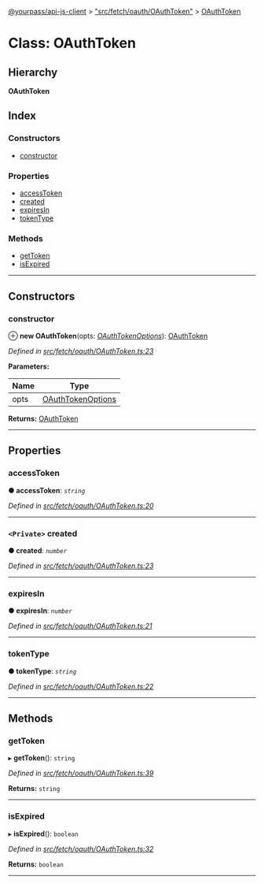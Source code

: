 [@yourpass/api-js-client](../README.md) > ["src/fetch/oauth/OAuthToken"](../modules/_src_fetch_oauth_oauthtoken_.md) > [OAuthToken](../classes/_src_fetch_oauth_oauthtoken_.oauthtoken.md)

# Class: OAuthToken

## Hierarchy

**OAuthToken**

## Index

### Constructors

* [constructor](_src_fetch_oauth_oauthtoken_.oauthtoken.md#constructor)

### Properties

* [accessToken](_src_fetch_oauth_oauthtoken_.oauthtoken.md#accesstoken)
* [created](_src_fetch_oauth_oauthtoken_.oauthtoken.md#created)
* [expiresIn](_src_fetch_oauth_oauthtoken_.oauthtoken.md#expiresin)
* [tokenType](_src_fetch_oauth_oauthtoken_.oauthtoken.md#tokentype)

### Methods

* [getToken](_src_fetch_oauth_oauthtoken_.oauthtoken.md#gettoken)
* [isExpired](_src_fetch_oauth_oauthtoken_.oauthtoken.md#isexpired)

---

## Constructors

<a id="constructor"></a>

###  constructor

⊕ **new OAuthToken**(opts: *[OAuthTokenOptions](../interfaces/_src_fetch_oauth_oauthtoken_.oauthtokenoptions.md)*): [OAuthToken](_src_fetch_oauth_oauthtoken_.oauthtoken.md)

*Defined in [src/fetch/oauth/OAuthToken.ts:23](https://github.com/yourpass/yourpass-api-js-client/blob/ae9c408/src/fetch/oauth/OAuthToken.ts#L23)*

**Parameters:**

| Name | Type |
| ------ | ------ |
| opts | [OAuthTokenOptions](../interfaces/_src_fetch_oauth_oauthtoken_.oauthtokenoptions.md) |

**Returns:** [OAuthToken](_src_fetch_oauth_oauthtoken_.oauthtoken.md)

___

## Properties

<a id="accesstoken"></a>

###  accessToken

**● accessToken**: *`string`*

*Defined in [src/fetch/oauth/OAuthToken.ts:20](https://github.com/yourpass/yourpass-api-js-client/blob/ae9c408/src/fetch/oauth/OAuthToken.ts#L20)*

___
<a id="created"></a>

### `<Private>` created

**● created**: *`number`*

*Defined in [src/fetch/oauth/OAuthToken.ts:23](https://github.com/yourpass/yourpass-api-js-client/blob/ae9c408/src/fetch/oauth/OAuthToken.ts#L23)*

___
<a id="expiresin"></a>

###  expiresIn

**● expiresIn**: *`number`*

*Defined in [src/fetch/oauth/OAuthToken.ts:21](https://github.com/yourpass/yourpass-api-js-client/blob/ae9c408/src/fetch/oauth/OAuthToken.ts#L21)*

___
<a id="tokentype"></a>

###  tokenType

**● tokenType**: *`string`*

*Defined in [src/fetch/oauth/OAuthToken.ts:22](https://github.com/yourpass/yourpass-api-js-client/blob/ae9c408/src/fetch/oauth/OAuthToken.ts#L22)*

___

## Methods

<a id="gettoken"></a>

###  getToken

▸ **getToken**(): `string`

*Defined in [src/fetch/oauth/OAuthToken.ts:39](https://github.com/yourpass/yourpass-api-js-client/blob/ae9c408/src/fetch/oauth/OAuthToken.ts#L39)*

**Returns:** `string`

___
<a id="isexpired"></a>

###  isExpired

▸ **isExpired**(): `boolean`

*Defined in [src/fetch/oauth/OAuthToken.ts:32](https://github.com/yourpass/yourpass-api-js-client/blob/ae9c408/src/fetch/oauth/OAuthToken.ts#L32)*

**Returns:** `boolean`

___

